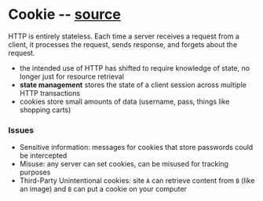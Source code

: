 # Cookie  -- [source](http://www.tcpipguide.com/free/t_HTTPStateManagementUsingCookies.htm)
HTTP is entirely stateless. Each time a server receives a request from a client, it processes the request, sends response, and forgets about the request.
- the intended use of HTTP has shifted to require knowledge of state, no longer just for resource retrieval
- **state management** stores the state of a client session across multiple HTTP transactions
- cookies store small amounts of data (username, pass, things like shopping carts)

### Issues
- Sensitive information: messages for cookies that store passwords could be intercepted
- Misuse: any server can set cookies, can be misused for tracking purposes
- Third-Party Unintentional cookies: site `A` can retrieve content from `B` (like an image) and `B` can put a cookie on your computer
